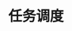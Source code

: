 <!--
 * @Author: wjn
 * @Date: 2020-02-23 11:31:25
 * @LastEditors: wjn
 * @LastEditTime: 2020-02-23 11:38:40
 -->
# 任务调度